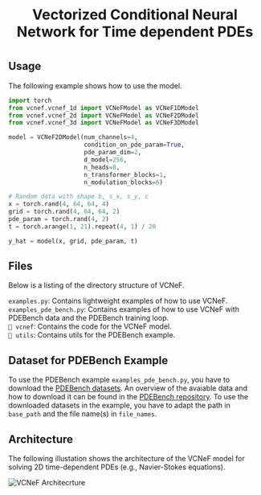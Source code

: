 <p align="center">
  <p align="center">
   <h1 align="center">Vectorized Conditional Neural Network for Time dependent PDEs</h1> 
  </p>

#


## Usage

The following example shows how to use the model.

```python
import torch
from vcnef.vcnef_1d import VCNeFModel as VCNeF1DModel
from vcnef.vcnef_2d import VCNeFModel as VCNeF2DModel
from vcnef.vcnef_3d import VCNeFModel as VCNeF3DModel

model = VCNeF2DModel(num_channels=4,
                     condition_on_pde_param=True,
                     pde_param_dim=2,
                     d_model=256,
                     n_heads=8,
                     n_transformer_blocks=1,
                     n_modulation_blocks=6)

# Random data with shape b, s_x, s_y, c
x = torch.rand(4, 64, 64, 4)
grid = torch.rand(4, 64, 64, 2)
pde_param = torch.rand(4, 2)
t = torch.arange(1, 21).repeat(4, 1) / 20

y_hat = model(x, grid, pde_param, t)
```

## Files
Below is a listing of the directory structure of VCNeF.

``examples.py``: Contains lightweight examples of how to use VCNeF. \
``examples_pde_bench.py``: Contains examples of how to use VCNeF with PDEBench data and the PDEBench training loop. \
``📂 vcnef``: Contains the code for the VCNeF model. \
``📂 utils``: Contains utils for the PDEBench example.


## Dataset for PDEBench Example

To use the PDEBench example ``examples_pde_bench.py``, you have to download the [PDEBench datasets](https://darus.uni-stuttgart.de/dataset.xhtml?persistentId=doi:10.18419/darus-2986). An overview of the avaiable data and how to download it can be found in the [PDEBench repository](https://github.com/pdebench/PDEBench/tree/main/pdebench/data_download). To use the downloaded datasets in the example, you have to adapt the path in ``base_path`` and the file name(s) in ``file_names``.


## Architecture
The following illustation shows the architecture of the VCNeF model for solving 2D time-dependent PDEs (e.g., Navier-Stokes equations).

![VCNeF Architecrture](img/vcnef_architecture.svg)


